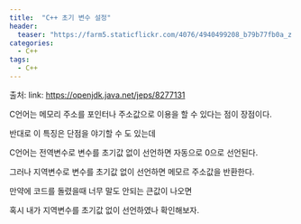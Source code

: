 ```yaml
---
title:  "C++ 초기 변수 설정"
header:
  teaser: "https://farm5.staticflickr.com/4076/4940499208_b79b77fb0a_z.jpg"
categories: 
  - C++
tags:
  - C++
---
```

출처: link: https://openjdk.java.net/jeps/8277131

C언어는 메모리 주소를 포인터나 주소값으로 이용을 할 수 있다는 점이 장점이다.

반대로 이 특징은 단점을 야기할 수 도 있는데

C언어는 전역변수로 변수를 초기값 없이 선언하면 자동으로 0으로 선언된다.

그러나 지역변수로 변수를 초기값 없이 선언하면 메모르 주소값을 반환한다.

만약에 코드를 돌렸을때 너무 말도 안되는 큰값이 나오면

혹시 내가 지역변수를 초기값 없이 선언하였나 확인해보자.
[^posts]: Footnote test.
